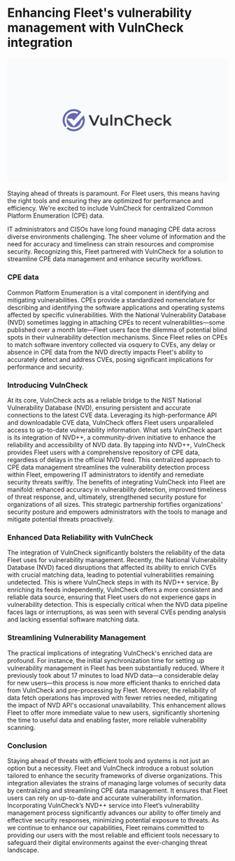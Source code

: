 # Enhancing Fleet's vulnerability management with VulnCheck integration 

![Enhancing Fleet's vulnerability management with VulnCheck integration](../website/assets/images/articles/enhancing-fleets-vulnerability-management-with-vulncheck-integration-1600x900@2x.png)

Staying ahead of threats is paramount. For Fleet users, this means having the right tools and ensuring they are optimized for performance and efficiency. We're excited to include VulnCheck for centralized Common Platform Enumeration (CPE) data.

IT administrators and CISOs have long found managing CPE data across diverse environments challenging. The sheer volume of information and the need for accuracy and timeliness can strain resources and compromise security. Recognizing this, Fleet partnered with VulnCheck for a solution to streamline CPE data management and enhance security workflows.


### CPE data

Common Platform Enumeration is a vital component in identifying and mitigating vulnerabilities. CPEs provide a standardized nomenclature for describing and identifying the software applications and operating systems affected by specific vulnerabilities. With the National Vulnerability Database (NVD) sometimes lagging in attaching CPEs to recent vulnerabilities—some published over a month late—Fleet users face the dilemma of potential blind spots in their vulnerability detection mechanisms. Since Fleet relies on CPEs to match software inventory collected via osquery to CVEs, any delay or absence in CPE data from the NVD directly impacts Fleet's ability to accurately detect and address CVEs, posing significant implications for performance and security.


### Introducing VulnCheck

At its core, VulnCheck acts as a reliable bridge to the NIST National Vulnerability Database (NVD), ensuring persistent and accurate connections to the latest CVE data. Leveraging its high-performance API and downloadable CVE data, VulnCheck offers Fleet users unparalleled access to up-to-date vulnerability information. What sets VulnCheck apart is its integration of NVD++, a community-driven initiative to enhance the reliability and accessibility of NVD data. By tapping into NVD++, VulnCheck provides Fleet users with a comprehensive repository of CPE data, regardless of delays in the official NVD feed. This centralized approach to CPE data management streamlines the vulnerability detection process within Fleet, empowering IT administrators to identify and remediate security threats swiftly. The benefits of integrating VulnCheck into Fleet are manifold: enhanced accuracy in vulnerability detection, improved timeliness of threat response, and, ultimately, strengthened security posture for organizations of all sizes. This strategic partnership fortifies organizations' security posture and empowers administrators with the tools to manage and mitigate potential threats proactively.


### Enhanced Data Reliability with VulnCheck

The integration of VulnCheck significantly bolsters the reliability of the data Fleet uses for vulnerability management. Recently, the National Vulnerability Database (NVD) faced disruptions that affected its ability to enrich CVEs with crucial matching data, leading to potential vulnerabilities remaining undetected. This is where VulnCheck steps in with its NVD++ service. By enriching its feeds independently, VulnCheck offers a more consistent and reliable data source, ensuring that Fleet users do not experience gaps in vulnerability detection. This is especially critical when the NVD data pipeline faces lags or interruptions, as was seen with several CVEs pending analysis and lacking essential software matching data.


### Streamlining Vulnerability Management

The practical implications of integrating VulnCheck's enriched data are profound. For instance, the initial synchronization time for setting up vulnerability management in Fleet has been substantially reduced. Where it previously took about 17 minutes to load NVD data—a considerable delay for new users—this process is now more efficient thanks to enriched data from VulnCheck and pre-processing by Fleet. Moreover, the reliability of data fetch operations has improved with fewer retries needed, mitigating the impact of NVD API's occasional unavailability. This enhancement allows Fleet to offer more immediate value to new users, significantly shortening the time to useful data and enabling faster, more reliable vulnerability scanning.


### Conclusion

Staying ahead of threats with efficient tools and systems is not just an option but a necessity. Fleet and VulnCheck introduce a robust solution tailored to enhance the security frameworks of diverse organizations. This integration alleviates the strains of managing large volumes of security data by centralizing and streamlining CPE data management. It ensures that Fleet users can rely on up-to-date and accurate vulnerability information. Incorporating VulnCheck’s NVD++ service into Fleet’s vulnerability management process significantly advances our ability to offer timely and effective security responses, minimizing potential exposure to threats. As we continue to enhance our capabilities, Fleet remains committed to providing our users with the most reliable and efficient tools necessary to safeguard their digital environments against the ever-changing threat landscape.




<meta name="category" value="announcements">
<meta name="authorFullName" value="JD Strong">
<meta name="authorGitHubUsername" value="spokanemac">
<meta name="publishedOn" value="2024-04-23">
<meta name="articleTitle" value="Enhancing Fleet's vulnerability management with VulnCheck integration">
<meta name="articleImageUrl" value="../website/assets/images/articles/enhancing-fleets-vulnerability-management-with-vulncheck-integration-1600x900@2x.png">
